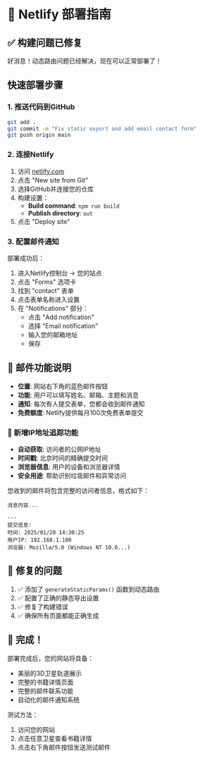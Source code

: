 # 🚀 Netlify 部署指南

## ✅ 构建问题已修复

好消息！动态路由问题已经解决，现在可以正常部署了！

## 快速部署步骤

### 1. 推送代码到GitHub
```bash
git add .
git commit -m "Fix static export and add email contact form"
git push origin main
```

### 2. 连接Netlify
1. 访问 [netlify.com](https://netlify.com)
2. 点击 "New site from Git"
3. 选择GitHub并连接您的仓库
4. 构建设置：
   - **Build command**: `npm run build`
   - **Publish directory**: `out`
5. 点击 "Deploy site"

### 3. 配置邮件通知
部署成功后：
1. 进入Netlify控制台 → 您的站点
2. 点击 "Forms" 选项卡
3. 找到 "contact" 表单
4. 点击表单名称进入设置
5. 在 "Notifications" 部分：
   - 点击 "Add notification"
   - 选择 "Email notification"
   - 输入您的邮箱地址
   - 保存

## 📧 邮件功能说明

- **位置**: 网站右下角的蓝色邮件按钮
- **功能**: 用户可以填写姓名、邮箱、主题和消息
- **通知**: 每次有人提交表单，您都会收到邮件通知
- **免费额度**: Netlify提供每月100次免费表单提交

### 🎯 新增IP地址追踪功能
- **自动获取**: 访问者的公网IP地址
- **时间戳**: 北京时间的精确提交时间
- **浏览器信息**: 用户的设备和浏览器详情
- **安全用途**: 帮助识别垃圾邮件和异常访问

您收到的邮件将包含完整的访问者信息，格式如下：
```
消息内容...

---
提交信息:
时间: 2025/01/20 14:30:25  
用户IP: 192.168.1.100
浏览器: Mozilla/5.0 (Windows NT 10.0...)
```

## 🔧 修复的问题

1. ✅ 添加了 `generateStaticParams()` 函数到动态路由
2. ✅ 配置了正确的静态导出设置
3. ✅ 修复了构建错误
4. ✅ 确保所有页面都能正确生成

## 🎉 完成！

部署完成后，您的网站将具备：
- 美丽的3D卫星轨道展示
- 完整的书籍详情页面
- 完整的邮件联系功能
- 自动化的邮件通知系统

测试方法：
1. 访问您的网站
2. 点击任意卫星查看书籍详情
3. 点击右下角邮件按钮发送测试邮件
